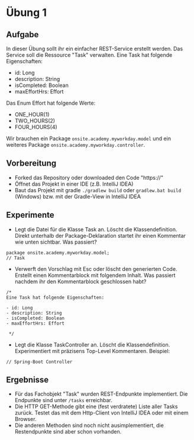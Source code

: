 # Übung 1

## Aufgabe

In dieser Übung sollt ihr ein einfacher REST-Service erstellt werden. Das Service soll die Ressource "Task" verwalten. Eine Task hat folgende Eigenschaften:

- id: Long
- description: String
- isCompleted: Boolean
- maxEffortHrs: Effort

Das Enum Effort hat folgende Werte:

- ONE_HOUR(1)
- TWO_HOURS(2)
- FOUR_HOURS(4)

Wir brauchen ein Package `onsite.academy.myworkday.model` und ein weiteres Package `onsite.academy.myworkday.controller`.

## Vorbereitung

- Forked das Repository oder downloaded den Code "https://"
- Öffnet das Projekt in einer IDE (z.B. IntelliJ IDEA)
- Baut das Projekt mit gradle `./gradlew build` oder `gradlew.bat build` (Windows) bzw. mit der Gradle-View in IntelliJ IDEA

## Experimente

- Legt die Datei für die Klasse Task an. Löscht die Klassendefinition. Direkt unterhalb der Package-Deklaration startet ihr einen Kommentar wie unten sichtbar. Was passiert?
```
package onsite.academy.myworkday.model;
// Task 
```
- Verwerft den Vorschlag mit Esc oder löscht den generierten Code. Erstellt einen Kommentarblock mit folgendem Inhalt. Was passiert nachdem ihr den Kommentarblock geschlossen habt?
```
/*
Eine Task hat folgende Eigenschaften:

- id: Long
- description: String
- isCompleted: Boolean
- maxEffortHrs: Effort

 */
```

- Legt die Klasse TaskController an. Löscht die Klassendefinition. Experimentiert mit präzisens Top-Level Kommentaren. Beispiel:

```
// Spring-Boot Controller
```

## Ergebnisse

- Für das Fachobjekt "Task" wurden REST-Endpunkte implementiert. Die Endpunkte sind unter `/tasks` erreichbar.
- Die HTTP GET-Methode gibt eine (fest verdratete) Liste aller Tasks zurück. Testet das mit dem Http-Client von IntelliJ IDEA oder mit einem Browser.
- Die anderen Methoden sind noch nicht ausimplementiert, die Restendpunkte sind aber schon vorhanden.
